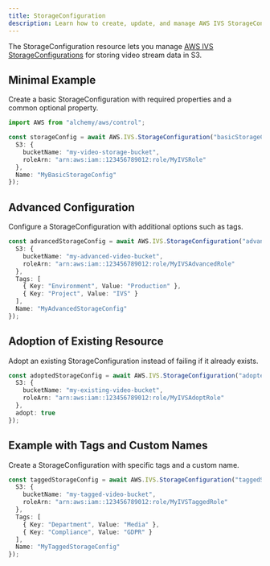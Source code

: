 ```yaml
---
title: StorageConfiguration
description: Learn how to create, update, and manage AWS IVS StorageConfigurations using Alchemy Cloud Control.
---
```


The StorageConfiguration resource lets you manage [AWS IVS StorageConfigurations](https://docs.aws.amazon.com/ivs/latest/userguide/) for storing video stream data in S3.

## Minimal Example

Create a basic StorageConfiguration with required properties and a common optional property.

```ts
import AWS from "alchemy/aws/control";

const storageConfig = await AWS.IVS.StorageConfiguration("basicStorageConfig", {
  S3: {
    bucketName: "my-video-storage-bucket",
    roleArn: "arn:aws:iam::123456789012:role/MyIVSRole"
  },
  Name: "MyBasicStorageConfig"
});
```

## Advanced Configuration

Configure a StorageConfiguration with additional options such as tags.

```ts
const advancedStorageConfig = await AWS.IVS.StorageConfiguration("advancedStorageConfig", {
  S3: {
    bucketName: "my-advanced-video-bucket",
    roleArn: "arn:aws:iam::123456789012:role/MyIVSAdvancedRole"
  },
  Tags: [
    { Key: "Environment", Value: "Production" },
    { Key: "Project", Value: "IVS" }
  ],
  Name: "MyAdvancedStorageConfig"
});
```

## Adoption of Existing Resource

Adopt an existing StorageConfiguration instead of failing if it already exists.

```ts
const adoptedStorageConfig = await AWS.IVS.StorageConfiguration("adoptedStorageConfig", {
  S3: {
    bucketName: "my-existing-video-bucket",
    roleArn: "arn:aws:iam::123456789012:role/MyIVSAdoptRole"
  },
  adopt: true
});
```

## Example with Tags and Custom Names

Create a StorageConfiguration with specific tags and a custom name.

```ts
const taggedStorageConfig = await AWS.IVS.StorageConfiguration("taggedStorageConfig", {
  S3: {
    bucketName: "my-tagged-video-bucket",
    roleArn: "arn:aws:iam::123456789012:role/MyIVSTaggedRole"
  },
  Tags: [
    { Key: "Department", Value: "Media" },
    { Key: "Compliance", Value: "GDPR" }
  ],
  Name: "MyTaggedStorageConfig"
});
```